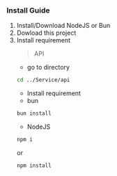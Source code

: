 ### Install Guide

1. Install/Download NodeJS or Bun
2. Dowload this project
3. Install requirement
   > API
   - go to directory
   ```bash
   cd ../Service/api
   ```
   - Install requirement
   * bun
   ```bash
   bun install
   ```
   - NodeJS
   ```bash
   npm i
   ```
   or
   ```bash
   npm install
   ```
